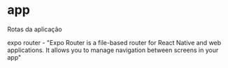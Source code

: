 # app

Rotas da aplicação

expo router - "Expo Router is a file-based router for React Native and web applications. It allows you to manage navigation between screens in your app"